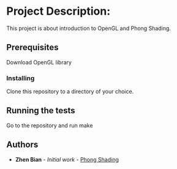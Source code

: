 # Project Description:

This project is about introduction to OpenGL and Phong Shading.

## Prerequisites

Download OpenGL library

### Installing

Clone this repository to a directory of your choice.

## Running the tests

Go to the repository and run make

## Authors

* **Zhen Bian** - *Initial work* - [Phong Shading](https://github.com/zbian002/Phong-Shading)
